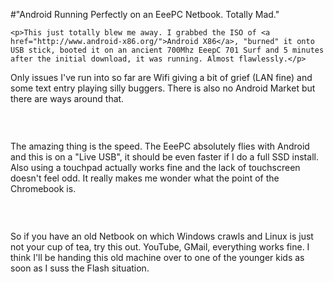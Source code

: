#"Android Running Perfectly on an EeePC Netbook. Totally Mad."


    <p>This just totally blew me away. I grabbed the ISO of <a href="http://www.android-x86.org/">Android X86</a>, "burned" it onto USB stick, booted it on an ancient 700Mhz EeepC 701 Surf and 5 minutes after the initial download, it was running. Almost flawlessly.</p>
<p>Only issues I've run into so far are Wifi giving a bit of grief (LAN fine) and some text entry playing silly buggers. There is also no Android Market but there are ways around that.&nbsp;</p>
<p>&nbsp;</p>
<p><img src="https://lh5.googleusercontent.com/-jtOZODsX1bo/TgstReJUu7I/AAAAAAAAJe8/qRm7OVS-3_U/s400/IMG_20110629_144553.jpg" alt="" style="display: block; margin-left: auto; margin-right: auto;" /></p>
<p>The amazing thing is the speed. The EeePC absolutely flies with Android and this is on a "Live USB", it should be even faster if I do a full SSD install. Also using a touchpad actually works fine and the lack of touchscreen doesn't feel odd. It really makes me wonder what the point of the Chromebook is.</p>
<p><img src="https://lh4.googleusercontent.com/-HVIeMB0EATs/TgstGzk58RI/AAAAAAAAJe0/XtewWm_iiOk/s400/IMG_20110629_144603.jpg" alt="" style="display: block; margin-left: auto; margin-right: auto;" /></p>
<p>&nbsp;</p>
<p>So if you have an old Netbook on which Windows crawls and Linux is just not your cup of tea, try this out. YouTube, GMail, everything works fine. I think I'll be handing this old machine over to one of the younger kids as soon as I suss the Flash situation.</p>
<p>&nbsp;</p>
  